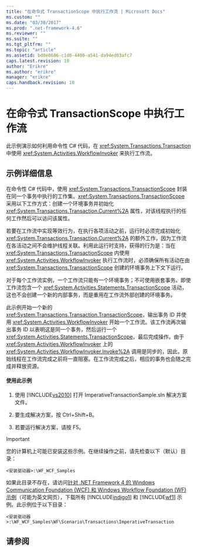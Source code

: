 ```yaml
---
title: "在命令式 TransactionScope 中执行工作流 | Microsoft Docs"
ms.custom: ""
ms.date: "03/30/2017"
ms.prod: ".net-framework-4.6"
ms.reviewer: ""
ms.suite: ""
ms.tgt_pltfrm: ""
ms.topic: "article"
ms.assetid: bd0e8686-c1d0-4400-a541-da94ed03afc7
caps.latest.revision: 10
author: "Erikre"
ms.author: "erikre"
manager: "erikre"
caps.handback.revision: 10
---
```

# 在命令式 TransactionScope 中执行工作流
此示例演示如何利用命令性 C\# 代码，在 <xref:System.Transactions.Transaction> 中使用 <xref:System.Activities.WorkflowInvoker> 来执行工作流。  
  
## 示例详细信息  
 在命令性 C\# 代码中，使用 <xref:System.Transactions.TransactionScope> 封装在同一个事务中执行的工作集。<xref:System.Transactions.TransactionScope> 采用以下工作方式：创建一个环境事务并初始化 <xref:System.Transactions.Transaction.Current%2A> 属性，对该线程执行的任何工作然后可以访问该属性。  
  
 若要在工作流中实现等效行为，在执行各项活动之前，运行时必须完成初始化 <xref:System.Transactions.Transaction.Current%2A> 的额外工作，因为工作流在各活动之间不会维护线程关联。利用此运行时支持，获得的行为是：当在 <xref:System.Transactions.TransactionScope> 内使用 <xref:System.Activities.WorkflowInvoker> 执行工作流时，必须确保所有活动在由 <xref:System.Transactions.TransactionScope> 创建的环境事务上下文下运行。  
  
 对于每个工作流实例，一个工作流只能有一个环境事务；不可使用嵌套事务。即使工作流包含一个 <xref:System.Activities.Statements.TransactionScope> 活动，这也不会创建一个新的内部事务，而是重用在工作流外部创建的环境事务。  
  
 此示例开始一个新的 <xref:System.Transactions.Transaction.TransactionScope>，输出事务 ID 并使用 <xref:System.Activities.WorkflowInvoker> 开始一个工作流。该工作流再次输出事务 ID 以表明这是同一个事务，然后运行一个 <xref:System.Activities.Statements.TransactionScope>，最后完成操作。由于 <xref:System.Activities.WorkflowInvoker> 上的 <xref:System.Activities.WorkflowInvoker.Invoke%2A> 调用是同步的，因此，原始线程在工作流完成之前将一直阻塞。在工作流完成之后，相应的事务也会随之完成并释放资源。  
  
#### 使用此示例  
  
1.  使用 [!INCLUDE[vs2010](../../../../includes/vs2010-md.md)] 打开 ImperativeTransactionSample.sln 解决方案文件。  
  
2.  要生成解决方案，按 Ctrl\+Shift\+B。  
  
3.  若要运行解决方案，请按 F5。  
  
> [!IMPORTANT]
>  您的计算机上可能已安装这些示例。在继续操作之前，请先检查以下（默认）目录：  
>   
>  `<安装驱动器>:\WF_WCF_Samples`  
>   
>  如果此目录不存在，请访问[针对 .NET Framework 4 的 Windows Communication Foundation \(WCF\) 和 Windows Workflow Foundation \(WF\) 示例](http://go.microsoft.com/fwlink/?LinkId=150780)（可能为英文网页），下载所有 [!INCLUDE[indigo1](../../../../includes/indigo1-md.md)] 和 [!INCLUDE[wf1](../../../../includes/wf1-md.md)] 示例。此示例位于以下目录：  
>   
>  `<安装驱动器>:\WF_WCF_Samples\WF\Scenario\Transactions\ImperativeTransaction`  
  
## 请参阅